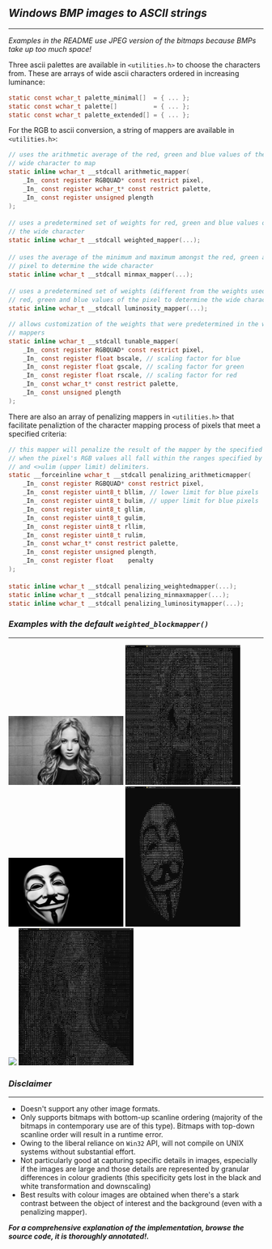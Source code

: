 ## ___Windows BMP images to ASCII strings___
--------------

_Examples in the README use JPEG version of the bitmaps because BMPs take up too much space!_

Three ascii palettes are available in `<utilities.h>` to choose the characters from. These are arrays of wide ascii characters ordered in increasing luminance:
```C
static const wchar_t palette_minimal[]  = { ... };
static const wchar_t palette[]          = { ... };
static const wchar_t palette_extended[] = { ... };
```

For the RGB to ascii conversion, a string of mappers are available in `<utilities.h>`:

```C
// uses the arithmetic average of the red, green and blue values of the pixel to determine which 
// wide character to map
static inline wchar_t __stdcall arithmetic_mapper(
    _In_ const register RGBQUAD* const restrict pixel,
    _In_ const register wchar_t* const restrict palette,
    _In_ const register unsigned plength
);

// uses a predetermined set of weights for red, green and blue values of the pixel to determine 
// the wide character
static inline wchar_t __stdcall weighted_mapper(...);

// uses the average of the minimum and maximum amongst the red, green and blue values of the 
// pixel to determine the wide character
static inline wchar_t __stdcall minmax_mapper(...);

// uses a predetermined set of weights (different from the weights used by weighted_mapper) for
// red, green and blue values of the pixel to determine the wide character
static inline wchar_t __stdcall luminosity_mapper(...);
```

```C
// allows customization of the weights that were predetermined in the weighted and luminosity
// mappers
static inline wchar_t __stdcall tunable_mapper(
    _In_ const register RGBQUAD* const restrict pixel,
    _In_ const register float bscale, // scaling factor for blue
    _In_ const register float gscale, // scaling factor for green
    _In_ const register float rscale, // scaling factor for red
    _In_ const wchar_t* const restrict palette,
    _In_ const unsigned plength
);
```

There are also an array of penalizing mappers in `<utilities.h>` that facilitate penaliztion of the character mapping process of pixels that meet a specified criteria:

```C
// this mapper will penalize the result of the mapper by the specified penalty value
// when the pixel's RGB values all fall within the ranges specified by the <>llim (lower limit)
// and <>ulim (upper limit) delimiters.
static __forceinline wchar_t __stdcall penalizing_arithmeticmapper(
    _In_ const register RGBQUAD* const restrict pixel,
    _In_ const register uint8_t bllim, // lower limit for blue pixels
    _In_ const register uint8_t bulim, // upper limit for blue pixels
    _In_ const register uint8_t gllim,
    _In_ const register uint8_t gulim,
    _In_ const register uint8_t rllim,
    _In_ const register uint8_t rulim,
    _In_ const wchar_t* const restrict palette,
    _In_ const register unsigned plength,
    _In_ const register float    penalty
);

static inline wchar_t __stdcall penalizing_weightedmapper(...);
static inline wchar_t __stdcall penalizing_minmaxmapper(...);
static inline wchar_t __stdcall penalizing_luminositymapper(...);
```

### ___Examples with the default `weighted_blockmapper()`___
------

<div><img src="./readme/jennifer_lawrence.jpg"  width=45%> <img src="./readme/jennifer.jpg" width=45%></div>
<div><img src="./readme/vendetta-wallpaper.jpg"  width=45%> <img src="./readme/vendetta.jpg" width=45%></div>
<div><img src="./readme/ginger__woman.jpg"  width=45%> <img src="./readme/ginger.jpg" width=45%></div>

### ___Disclaimer___
-----------------

- Doesn't support any other image formats.
- Only supports bitmaps with bottom-up scanline ordering (majority of the bitmaps in contemporary use are of this type). Bitmaps with top-down scanline order will result in a runtime error.
- Owing to the liberal reliance on `Win32` API, will not compile on UNIX systems without substantial effort.
- Not particularly good at capturing specific details in images, especially if the images are large and those details are represented by granular differences in colour gradients (this specificity gets lost in the black and white transformation and downscaling)
- Best results with colour images are obtained when there's a stark contrast between the object of interest and the background (even with a penalizing mapper).

___For a comprehensive explanation of the implementation, browse the source code, it is thoroughly annotated!.___